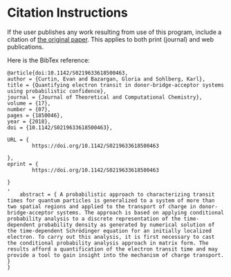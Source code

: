 # Citation Instructions

If the user publishes any work resulting from use of this program, include
a citation of 
[the original paper](https://www.worldscientific.com/doi/10.1142/S0219633618500463).
This applies to both print (journal) and web publications.


Here is the BibTex reference:

```
@article{doi:10.1142/S0219633618500463,
author = {Curtin, Evan and Bazargan, Gloria and Sohlberg, Karl},
title = {Quantifying electron transit in donor-bridge-acceptor systems using probabilistic confidence},
journal = {Journal of Theoretical and Computational Chemistry},
volume = {17},
number = {07},
pages = {1850046},
year = {2018},
doi = {10.1142/S0219633618500463},

URL = { 
        https://doi.org/10.1142/S0219633618500463
    
},
eprint = { 
        https://doi.org/10.1142/S0219633618500463
    
}
,
    abstract = { A probabilistic approach to characterizing transit times for quantum particles is generalized to a system of more than two spatial regions and applied to the transport of charge in donor-bridge-acceptor systems. The approach is based on applying conditional probability analysis to a discrete representation of the time-dependent probability density as generated by numerical solution of the time-dependent Schrödinger equation for an initially localized electron. To carry out this analysis, it is first necessary to cast the conditional probability analysis approach in matrix form. The results afford a quantification of the electron transit time and may provide a tool to gain insight into the mechanism of charge transport. }
}


```